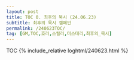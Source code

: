 ```yaml
---
layout: post
title: TOC 0. 최후의 묵시 (24.06.23)
subtitle: 최후의 묵시 캠페인
permalink: /240623TOC/
tag: [GM,TOC,호러,스릴러,미스테리,최후의_묵시]
---
```

TOC
{% include_relative loghtml/240623.html %}
